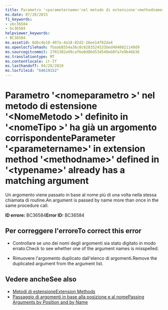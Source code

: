 ```yaml
---
title: Parametro '<parametername>'nel metodo di estensione'<methodname>'definito '<typename>' ha già un argomento corrispondente
ms.date: 07/20/2015
f1_keywords:
- vbc36584
- bc36584
helpviewer_keywords:
- BC36584
ms.assetid: 0dbc4e18-407a-4a18-82d2-26ee14f82da4
ms.openlocfilehash: fbaab8554a36c0c8283524533bed4948021149d9
ms.sourcegitcommit: 2701302a99cafbe0d86d53d540eb0fa7e9b46b36
ms.translationtype: MT
ms.contentlocale: it-IT
ms.lasthandoff: 04/28/2019
ms.locfileid: "64619152"
---
```

# <a name="parameter-parametername-in-extension-method-methodname-defined-in-typename-already-has-a-matching-argument"></a><span data-ttu-id="1fd60-102">Parametro '\<nomeparametro >' nel metodo di estensione '\<NomeMetodo >' definito in '\<nomeTipo >' ha già un argomento corrispondente</span><span class="sxs-lookup"><span data-stu-id="1fd60-102">Parameter '\<parametername>' in extension method '\<methodname>' defined in '\<typename>' already has a matching argument</span></span>
<span data-ttu-id="1fd60-103">Un argomento viene passato in base al nome più di una volta nella stessa chiamata di routine.</span><span class="sxs-lookup"><span data-stu-id="1fd60-103">An argument is passed by name more than once in the same procedure call.</span></span>  
  
 <span data-ttu-id="1fd60-104">**ID errore:** BC36584</span><span class="sxs-lookup"><span data-stu-id="1fd60-104">**Error ID:** BC36584</span></span>  
  
## <a name="to-correct-this-error"></a><span data-ttu-id="1fd60-105">Per correggere l'errore</span><span class="sxs-lookup"><span data-stu-id="1fd60-105">To correct this error</span></span>  
  
- <span data-ttu-id="1fd60-106">Controllare se uno dei nomi degli argomenti sia stato digitato in modo errato.</span><span class="sxs-lookup"><span data-stu-id="1fd60-106">Check to see whether one of the argument names is misspelled.</span></span>  
  
- <span data-ttu-id="1fd60-107">Rimuovere l'argomento duplicato dall'elenco di argomenti.</span><span class="sxs-lookup"><span data-stu-id="1fd60-107">Remove the duplicated argument from the argument list.</span></span>  
  
## <a name="see-also"></a><span data-ttu-id="1fd60-108">Vedere anche</span><span class="sxs-lookup"><span data-stu-id="1fd60-108">See also</span></span>

- [<span data-ttu-id="1fd60-109">Metodi di estensione</span><span class="sxs-lookup"><span data-stu-id="1fd60-109">Extension Methods</span></span>](../../visual-basic/programming-guide/language-features/procedures/extension-methods.md)
- [<span data-ttu-id="1fd60-110">Passaggio di argomenti in base alla posizione e al nome</span><span class="sxs-lookup"><span data-stu-id="1fd60-110">Passing Arguments by Position and by Name</span></span>](../../visual-basic/programming-guide/language-features/procedures/passing-arguments-by-position-and-by-name.md)
